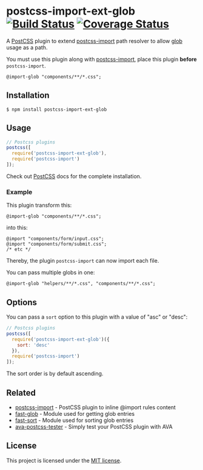 # postcss-import-ext-glob [![Build Status][travis badge]][travis link] [![Coverage Status][coveralls badge]][coveralls link]

A [PostCSS][postcss] plugin to extend [postcss-import][postcss-import] path 
resolver to allow [glob][glob ref] usage as a path.

You must use this plugin along with [postcss-import][postcss-import], place 
this plugin **before** `postcss-import`.

```pcss
@import-glob "components/**/*.css";
```

## Installation

```console
$ npm install postcss-import-ext-glob
```

## Usage

```js
// Postcss plugins
postcss([
  require('postcss-import-ext-glob'),
  require('postcss-import')
]);
```

Check out [PostCSS](https://github.com/postcss/postcss) docs for the complete 
installation.

### Example

This plugin transform this:

```pcss
@import-glob "components/**/*.css";
```

into this:

```pcss
@import "components/form/input.css";
@import "components/form/submit.css";
/* etc */
```

Thereby, the plugin `postcss-import` can now import each file.

You can pass multiple globs in one:

```pcss
@import-glob "helpers/**/*.css", "components/**/*.css";
```

## Options

You can pass a `sort` option to this plugin with a value of "asc" or "desc":

```js
// Postcss plugins
postcss([
  require('postcss-import-ext-glob')({
    sort: 'desc'
  }),
  require('postcss-import')
]);
```

The sort order is by default ascending.

## Related

- [postcss-import][postcss-import] - PostCSS plugin to inline @import rules 
content
- [fast-glob][fast-glob] - Module used for getting glob entries
- [fast-sort][fast-sort] - Module used for sorting glob entries
- [ava-postcss-tester][ava-postcss-tester] - Simply test your PostCSS plugin 
with AVA

## License

This project is licensed under the [MIT license](LICENSE).

[travis badge]: https://travis-ci.org/dimitrinicolas/postcss-import-ext-glob.svg?branch=master
[travis link]: https://travis-ci.org/dimitrinicolas/postcss-import-ext-glob
[coveralls badge]: https://coveralls.io/repos/github/dimitrinicolas/postcss-import-ext-glob/badge.svg?branch=master
[coveralls link]: https://coveralls.io/github/dimitrinicolas/postcss-import-ext-glob?branch=master

[postcss]: https://github.com/postcss/postcss
[postcss-import]: https://github.com/postcss/postcss-import
[fast-glob]: https://www.npmjs.com/package/fast-glob
[fast-sort]: https://www.npmjs.com/package/fast-sort
[ava-postcss-tester]: https://github.com/dimitrinicolas/ava-postcss-tester

[glob ref]: https://en.wikipedia.org/wiki/Glob_(programming)
